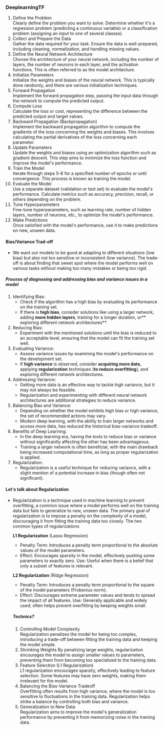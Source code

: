 ### DeeplearningTF


1. Define the Problem <br>
    Clearly define the problem you want to solve. Determine whether it's a regression problem (predicting a continuous variable) or a classification problem (assigning an input to one of several classes).
2. Collect and Prepare the Data<br>
    Gather the data required for your task. Ensure the data is well-prepared, including cleaning, normalization, and handling missing values.
3. Define the Neural Network Architecture<br>
    Choose the architecture of your neural network, including the number of layers, the number of neurons in each layer, and the activation functions. This is often referred to as the model architecture.
4. Initialize Parameters<br>
    Initialize the weights and biases of the neural network. This is typically done randomly, and there are various initialization techniques.
5. Forward Propagation<br>
    Implement the forward propagation step, passing the input data through the network to compute the predicted output.
6. Compute Loss<br>
    Calculate the loss or cost, representing the difference between the predicted output and target values.
7. Backward Propagation (Backpropagation)<br>
    Implement the backward propagation algorithm to compute the gradients of the loss concerning the weights and biases. This involves calculating the partial derivatives of the loss concerning each parameter.
8. Update Parameters<br>
    Update the weights and biases using an optimization algorithm such as gradient descent. This step aims to minimize the loss function and improve the model's performance.
9. Train the Model<br>
    Iterate through steps 5-8 for a specified number of epochs or until convergence. This process is known as training the model.
10. Evaluate the Model<br>
    Use a separate dataset (validation or test set) to evaluate the model's performance. Calculate metrics such as accuracy, precision, recall, or others depending on the problem.
11. Tune Hyperparameters<br>
    Fine-tune hyperparameters, such as learning rate, number of hidden layers, number of neurons, etc., to optimize the model's performance.
12. Make Predictions<br>
    Once satisfied with the model's performance, use it to make predictions on new, unseen data.

#### Bias/Variance Trad-off

* We want our models to be good at adapting to different situations (low bias) but also not too sensitive or inconsistent (low variance). The trade-off is about finding that sweet spot where the model performs well on various tasks without making too many mistakes or being too rigid.

##### Process of diagnosing and addressing bias and variance issues in a model

1. Identifying Bias:
    * Check if the algorithm has a high bias by evaluating its performance on the training set.
    * If there is **high bias**, consider solutions like using a larger network, adding **more hidden layers**, training for a longer duration, or** exploring different network architectures**.
2. Reducing Bias:
    * Experiment with the mentioned solutions until the bias is reduced to an acceptable level, ensuring that the model can fit the training set well.
3. Evaluating Variance:
    * Assess variance issues by examining the model's performance on the development set.
    * If **high variance** is observed, consider **acquiring more data**, applying **regularization** techniques (**to reduce overfitting**), and exploring different network architectures.
4. Addressing Variance:
    * Getting more data is an effective way to tackle high variance, but it may not always be feasible.
    * Regularization and experimenting with different neural network architectures are additional strategies to reduce variance.
5. Balancing Bias and Variance:
    * Depending on whether the model exhibits high bias or high variance, the set of recommended actions may vary.
    * Modern deep learning, with the ability to train larger networks and access more data, has reduced the historical bias-variance tradeoff.
6. Benefits of Deep Learning:
    * In the deep learning era, having the tools to reduce bias or variance without significantly affecting the other has been advantageous.
    * Training a larger network is often beneficial, with the main drawback being increased computational time, as long as proper regularization is applied.
7. Regularization:
    * Regularization is a useful technique for reducing variance, with a slight mention of a potential increase in bias (though often not significant).
  
#### Let's talk about Regularization

* Regularization is a technique used in machine learning to prevent overfitting, a common issue where a model performs well on the training data but fails to generalize to new, unseen data. The primary goal of regularization is to impose a penalty on the complexity of a model, discouraging it from fitting the training data too closely. The two common types of regularizations

    **L1 Regularization** (Lasso Regression)
    * Penalty Term: Introduces a penalty term proportional to the absolute values of the model parameters.
    * Effect: Encourages sparsity in the model, effectively pushing some parameters to exactly zero.
        Use: Useful when there is a belief that only a subset of features is relevant.
        
    **L2 Regularization** (Ridge Regression)
    * Penalty Term: Introduces a penalty term proportional to the square of the model parameters (Frobenius norm).
    * Effect: Discourages extreme parameter values and tends to spread the impact of all features.
        Use: Generally applicable and widely used; often helps prevent overfitting by keeping weights small.

    ##### Technics?
    
    1. Controlling Model Complexity<br>
        Regularization penalizes the model for being too complex, introducing a trade-off between fitting the training data and keeping the model simple.
    3. Shrinking Weights<be>
        By penalizing large weights, regularization encourages the model to assign smaller values to parameters, preventing them from becoming too specialized to the training data.
    4. Feature Selection (L1 Regularization)<br>
        L1 regularization encourages sparsity, effectively leading to feature selection. Some features may have zero weights, making them irrelevant for the model.
    5. Balancing the Bias-Variance Tradeoff<br>
        Overfitting often results from high variance, where the model is too sensitive to fluctuations in the training data. Regularization helps strike a balance by controlling both bias and variance.
    6. Generalization to New Data<br>
        Regularization aims to improve the model's generalization performance by preventing it from memorizing noise in the training data.


    

